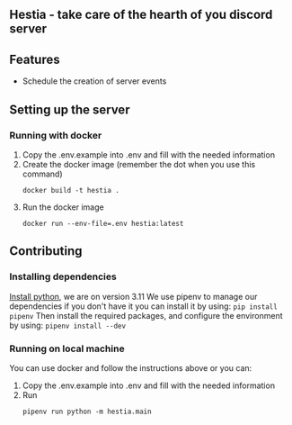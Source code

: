 ## Hestia - take care of the hearth of you discord server

## Features

- Schedule the creation of server events

## Setting up the server

### Running with docker

1. Copy the .env.example into .env and fill with the needed information
1. Create the docker image (remember the dot when you use this command)
    ```
    docker build -t hestia .
    ```
1. Run the docker image
    ```
    docker run --env-file=.env hestia:latest
    ```

## Contributing

### Installing dependencies

[Install python](https://docs.python-guide.org/starting/installation/), we are
on version 3.11
We use pipenv to manage our dependencies if you don't have it you can
install it by using:
    ```
    pip install pipenv
    ```
Then install the required packages, and configure the environment by using:
    ```
    pipenv install --dev
    ```

### Running on local machine

You can use docker and follow the instructions above or you can:

1. Copy the .env.example into .env and fill with the needed information
1. Run
    ```
    pipenv run python -m hestia.main
    ```
